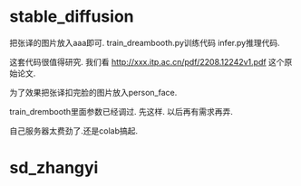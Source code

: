 # stable_diffusion
把张译的图片放入aaa即可. train_dreambooth.py训练代码
infer.py推理代码.



这套代码很值得研究. 我们看
http://xxx.itp.ac.cn/pdf/2208.12242v1.pdf 
这个原始论文.

为了效果把张译扣完脸的图片放入person_face.

train_drembooth里面参数已经调过.  先这样. 以后再有需求再弄.

自己服务器太费劲了.还是colab搞起.
# sd_zhangyi
